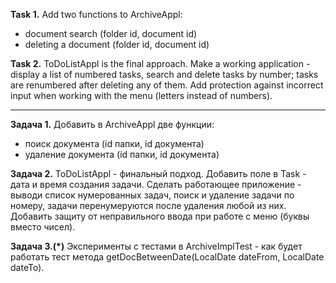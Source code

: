 **Task 1.**
Add two functions to ArchiveAppl:
- document search (folder id, document id)
- deleting a document (folder id, document id)

**Task 2.**
ToDoListAppl is the final approach.
Make a working application - display a list of numbered tasks, search and delete
tasks by number; tasks are renumbered after deleting any of them.
Add protection against incorrect input when working with the menu (letters instead of numbers).


___________________________________________________


**Задача 1.**
Добавить в ArchiveAppl две функции:
- поиск документа (id папки, id документа)
- удаление документа (id папки, id документа)

**Задача 2.**
ToDoListAppl - финальный подход.
Добавить поле в Task - дата и время создания задачи.
Сделать работающее приложение - выводи список нумерованных задач, поиск и удаление
задачи по номеру, задачи перенумеруются после удаления любой из них.
Добавить защиту от неправильного ввода при работе с меню (буквы вместо чисел).

**Задача 3.(*)**
Эксперименты с тестами в ArchiveImplTest - как будет работать тест метода
getDocBetweenDate(LocalDate dateFrom, LocalDate dateTo).










